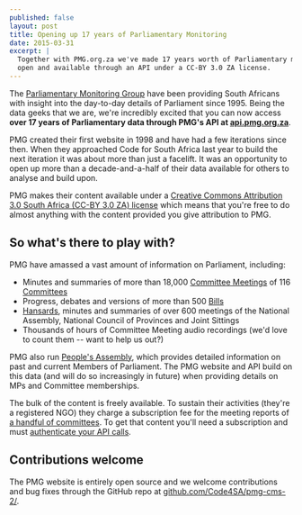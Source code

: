 ```yaml
---
published: false
layout: post
title: Opening up 17 years of Parliamentary Monitoring
date: 2015-03-31
excerpt: |
  Together with PMG.org.za we've made 17 years worth of Parliamentary monitoring information
  open and available through an API under a CC-BY 3.0 ZA license.
---
```


The [Parliamentary Monitoring Group](https://pmg.org.za) have been providing South Africans with insight into the day-to-day details of Parliament since 1995. Being the data geeks that we are, we're incredibly excited that you can now access **over 17 years of Parliamentary data through PMG's API at [api.pmg.org.za](https://api.pmg.org.za)**.

PMG created their first website in 1998 and have had a few iterations since then. When they approached Code for South Africa last year to build the next iteration it was about more than just a facelift. It was an opportunity to open up more than a decade-and-a-half of their data available for others to analyse and build upon.

PMG makes their content available under a [Creative Commons Attribution 3.0 South Africa (CC-BY 3.0 ZA) license](http://creativecommons.org/licenses/by/3.0/za/) which means that you're free to do almost anything with the content provided you give attribution to PMG.

## So what's there to play with?

PMG have amassed a vast amount of information on Parliament, including:

- Minutes and summaries of more than 18,000 [Committee Meetings](https://pmg.org.za/committee-meetings/) of 116 [Committees](https://pmg.org.za/committees/)
- Progress, debates and versions of more than 500 [Bills](https://pmg.org.za/bills/)
- [Hansards](https://pmg.org.za/hansards/), minutes and summaries of over 600 meetings of the National Assembly, National Council of Provinces and Joint Sittings 
- Thousands of hours of Committee Meeting audio recordings (we'd love to count them -- want to help us out?)

PMG also run [People's Assembly](http://pa.org.za/), which provides detailed information on past and current Members of Parliament. The PMG website and API build on this data (and will do so increasingly in future) when providing details on MPs and Committee memberships.

The bulk of the content is freely available. To sustain their activities (they're a registered NGO) they charge a subscription fee for the meeting reports of [a handful of committees](https://pmg.org.za/committee-subscriptions/). To get that content you'll need a subscription and must [authenticate your API calls](https://github.com/Code4SA/pmg-cms-2#making-use-of-the-api).

## Contributions welcome

The PMG website is entirely open source and we welcome contributions and bug fixes through the GitHub repo at [github.com/Code4SA/pmg-cms-2/](https://github.com/Code4SA/pmg-cms-2).
